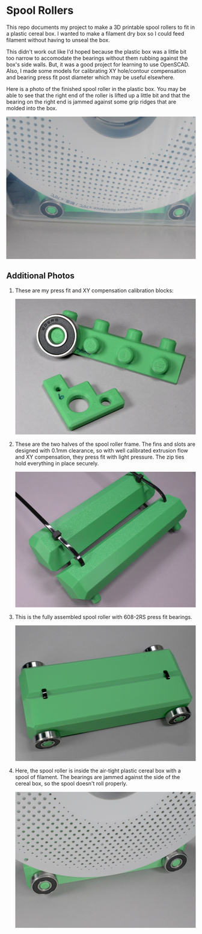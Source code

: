 <!-- SPDX-License-Identifier: CC-BY-SA-4.0 -->
<!-- SPDX-FileCopyrightText: Copyright 2024 Sam Blenny -->
# Spool Rollers

This repo documents my project to make a 3D printable spool rollers to fit in
a plastic cereal box. I wanted to make a filament dry box so I could feed
filament without having to unseal the box.

This didn't work out like I'd hoped because the plastic box was a little bit
too narrow to accomodate the bearings without them rubbing against the box's
side walls. But, it was a good project for learning to use OpenSCAD. Also, I
made some models for calibrating XY hole/contour compensation and bearing
press fit post diameter which may be useful elsewhere.

Here is a photo of the finished spool roller in the plastic box. You may be
able to see that the right end of the roller is lifted up a little bit and
that the bearing on the right end is jammed against some grip ridges that are
molded into the box.

![filament spool roller in a plastic cereal box](img/assembled-in-cereal-box.jpeg)


## Additional Photos

1. These are my press fit and XY compensation calibration blocks:

    ![XY compensation and bearing press fit calibration blocks](img/xycal-block-6_with_bearing-press-fit.jpeg)

2. These are the two halves of the spool roller frame. The fins and slots are
   designed with 0.1mm clearance, so with well calibrated extrusion flow and
   XY compensation, they press fit with light pressure. The zip ties hold
   everything in place securely.

    ![two halves of spool roller with zip ties](img/split-frame-with-loose-zip-ties.jpeg)

3. This is the fully assembled spool roller with 608-2RS press fit bearings.

    ![assembled spool roller with bearings](img/fully-assembled.jpeg)

4. Here, the spool roller is inside the air-tight plastic cereal box with a
   spool of filament. The bearings are jammed against the side of the cereal
   box, so the spool doesn't roll properly.

    ![spool roller in cereal box with spool](img/assembled-with-spool.jpeg)
